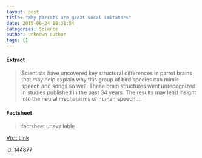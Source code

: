```yaml
---
layout: post
title: "Why parrots are great vocal imitators"
date: 2015-06-24 18:31:54
categories: Science
author: unknown author
tags: []
---
```



#### Extract
>Scientists have uncovered key structural differences in parrot brains that may help explain why this group of bird species can mimic speech and songs so well. These brain structures went unrecognized in studies published in the past 34 years. The results may lend insight into the neural mechanisms of human speech....

#### Factsheet
>factsheet unavailable

[Visit Link](http://www.sciencedaily.com/releases/2015/06/150624143154.htm)

id:  144877
